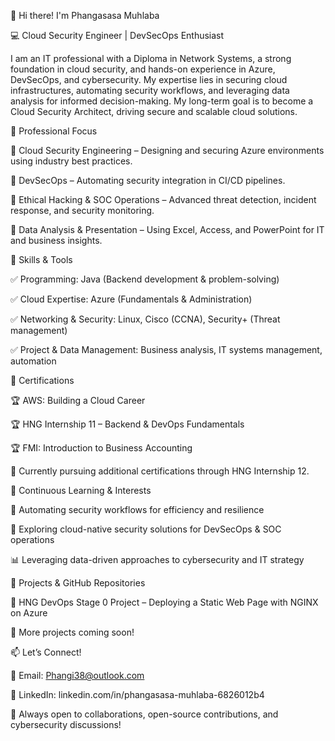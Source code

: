 👋 Hi there! I'm Phangasasa Muhlaba

💻 Cloud Security Engineer | DevSecOps Enthusiast

I am an IT professional with a Diploma in Network Systems, a strong foundation in cloud security, and hands-on experience in Azure, DevSecOps, and cybersecurity. My expertise lies in securing cloud infrastructures, automating security workflows, and leveraging data analysis for informed decision-making. My long-term goal is to become a Cloud Security Architect, driving secure and scalable cloud solutions.


💼 Professional Focus

🔹 Cloud Security Engineering – Designing and securing Azure environments using industry best practices.

🔹 DevSecOps – Automating security integration in CI/CD pipelines.

🔹 Ethical Hacking & SOC Operations – Advanced threat detection, incident response, and security monitoring.

🔹 Data Analysis & Presentation – Using Excel, Access, and PowerPoint for IT and business insights.



🔧 Skills & Tools

✅ Programming: Java (Backend development & problem-solving)

✅ Cloud Expertise: Azure (Fundamentals & Administration)

✅ Networking & Security: Linux, Cisco (CCNA), Security+ (Threat management)

✅ Project & Data Management: Business analysis, IT systems management, automation



📜 Certifications

🏆 AWS: Building a Cloud Career

🏆 HNG Internship 11 – Backend & DevOps Fundamentals

🏆 FMI: Introduction to Business Accounting

📌 Currently pursuing additional certifications through HNG Internship 12.



🌱 Continuous Learning & Interests

🚀 Automating security workflows for efficiency and resilience

🔐 Exploring cloud-native security solutions for DevSecOps & SOC operations

📊 Leveraging data-driven approaches to cybersecurity and IT strategy



📂 Projects & GitHub Repositories

🔗 HNG DevOps Stage 0 Project – Deploying a Static Web Page with NGINX on Azure

🔗 More projects coming soon!



📫 Let’s Connect!

📧 Email: Phangi38@outlook.com

💼 LinkedIn: linkedin.com/in/phangasasa-muhlaba-6826012b4


🚀 Always open to collaborations, open-source contributions, and cybersecurity discussions!
